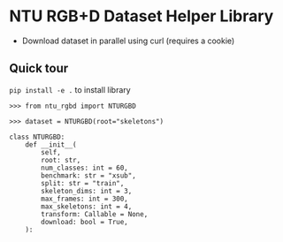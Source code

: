 # NTU RGB+D Dataset Helper Library

- Download dataset in parallel using curl (requires a cookie)

## Quick tour

`pip install -e .` to install library

```
>>> from ntu_rgbd import NTURGBD

>>> dataset = NTURGBD(root="skeletons")
```

```
class NTURGBD:
    def __init__(
        self,
        root: str,
        num_classes: int = 60,
        benchmark: str = "xsub",
        split: str = "train",
        skeleton_dims: int = 3,
        max_frames: int = 300,
        max_skeletons: int = 4,
        transform: Callable = None,
        download: bool = True,
    ):
```
